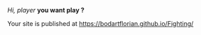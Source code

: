  *Hi, player*
 **you want play ?**
 
 Your site is published at https://bodartflorian.github.io/Fighting/
